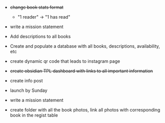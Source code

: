 - ~~change book stats format~~
	- "1 reader" -> "1 has read"

- write a mission statement
- Add descriptions to all books
- Create and populate a database with all books, descriptions, availability, etc
- create dynamic qr code that leads to instagram page
- ~~create obsidian TPL dashboard with links to all important information~~
- create info post
- launch by Sunday
- write a mission statement
- create folder with all the book photos, link all photos with corresponding book in the regist table

